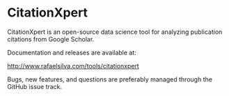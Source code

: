 # CitationXpert

CitationXpert is an open-source data science tool for analyzing publication citations from Google Scholar.

Documentation and releases are available at:

http://www.rafaelsilva.com/tools/citationxpert

Bugs, new features, and questions are preferably managed through 
the GitHub issue track.